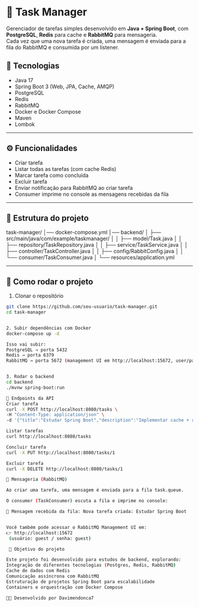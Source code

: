 # 📝 Task Manager

Gerenciador de tarefas simples desenvolvido em **Java + Spring Boot**, com **PostgreSQL**, **Redis** para cache e **RabbitMQ** para mensageria.  
Cada vez que uma nova tarefa é criada, uma mensagem é enviada para a fila do RabbitMQ e consumida por um listener.

## 🚀 Tecnologias
- Java 17
- Spring Boot 3 (Web, JPA, Cache, AMQP)
- PostgreSQL
- Redis
- RabbitMQ
- Docker e Docker Compose
- Maven
- Lombok

---

## ⚙️ Funcionalidades
- Criar tarefa  
- Listar todas as tarefas (com cache Redis)  
- Marcar tarefa como concluída  
- Excluir tarefa  
- Enviar notificação para RabbitMQ ao criar tarefa  
- Consumer imprime no console as mensagens recebidas da fila  

---

## 📂 Estrutura do projeto

task-manager/
│── docker-compose.yml
│── backend/
│ ├── src/main/java/com/example/taskmanager/
│ │ ├── model/Task.java
│ │ ├── repository/TaskRepository.java
│ │ ├── service/TaskService.java
│ │ ├── controller/TaskController.java
│ │ ├── config/RabbitConfig.java
│ │ └── consumer/TaskConsumer.java
│ └── resources/application.yml


---

## 🐳 Como rodar o projeto

1. Clonar o repositório
```bash
git clone https://github.com/seu-usuario/task-manager.git
cd task-manager


2. Subir dependências com Docker
docker-compose up -d

Isso vai subir:
PostgreSQL → porta 5432
Redis → porta 6379
RabbitMQ → porta 5672 (management UI em http://localhost:15672, user/pass = guest/guest)


3. Rodar o backend
cd backend
./mvnw spring-boot:run

🔗 Endpoints da API
Criar tarefa
curl -X POST http://localhost:8080/tasks \
-H "Content-Type: application/json" \
-d '{"title":"Estudar Spring Boot","description":"Implementar cache + rabbit"}'

Listar tarefas
curl http://localhost:8080/tasks

Concluir tarefa
curl -X PUT http://localhost:8080/tasks/1

Excluir tarefa
curl -X DELETE http://localhost:8080/tasks/1

📩 Mensageria (RabbitMQ)

Ao criar uma tarefa, uma mensagem é enviada para a fila task.queue.

O consumer (TaskConsumer) escuta a fila e imprime no console:

📩 Mensagem recebida da fila: Nova tarefa criada: Estudar Spring Boot


Você também pode acessar o RabbitMQ Management UI em:
👉 http://localhost:15672
 (usuário: guest / senha: guest)

 📌 Objetivo do projeto

Este projeto foi desenvolvido para estudos de backend, explorando:
Integração de diferentes tecnologias (Postgres, Redis, RabbitMQ)
Cache de dados com Redis
Comunicação assíncrona com RabbitMQ
Estruturação de projetos Spring Boot para escalabilidade
Containers e orquestração com Docker Compose

👨‍💻 Desenvolvido por Davimendonca7